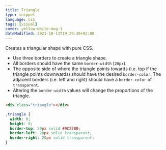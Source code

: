 ```yaml
---
title: Triangle
type: snippet
language: css
tags: [visual]
cover: yellow-white-mug-1
dateModified: 2021-10-13T19:29:39+02:00
---
```


Creates a triangular shape with pure CSS.

- Use three borders to create a triangle shape.
- All borders should have the same `border-width` (`20px`).
- The opposite side of where the triangle points towards (i.e. top if the triangle points downwards) should have the desired `border-color`. The adjacent borders (i.e. left and right) should have a `border-color` of `transparent`.
- Altering the `border-width` values will change the proportions of the triangle.

```html
<div class="triangle"></div>
```

```css
.triangle {
  width: 0;
  height: 0;
  border-top: 20px solid #9C27B0;
  border-left: 20px solid transparent;
  border-right: 20px solid transparent;
}
```
